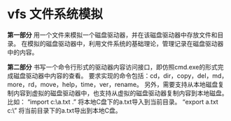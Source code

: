 # vfs 文件系统模拟
**第一部分**
用一个文件来模拟一个磁盘驱动器，并在该磁盘驱动器中存放文件和目录。
在模拟的磁盘驱动器中，利用文件系统的基础理论，管理记录在磁盘驱动器中的内容。

**第二部分**
书写一个命令行形式的驱动器内容访问接口，即仿照cmd.exe的形式完成磁盘驱动器中内容的查看。
要求实现的命令包括：cd，dir，copy，del，md，more，rd，move，help，time，ver，rename。
另外，需要支持从本地磁盘复制内容到虚拟的磁盘驱动器中，也支持从虚拟的磁盘驱动器复制内容到本地磁盘。
比如： “import c:\a.txt .”    将本地C盘下的a.txt导入到当前目录。
       “export a.txt c:\”   将当前目录下的a.txt导出到本地C盘。
